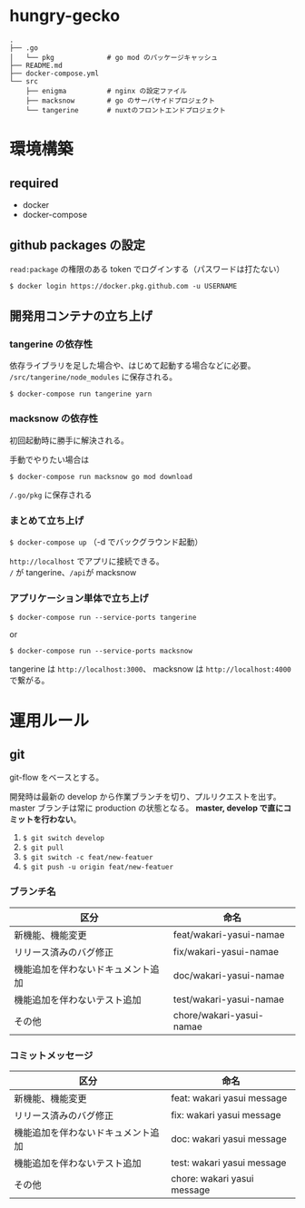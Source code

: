 # hungry-gecko

```
.
├── .go
│   └── pkg             # go mod のパッケージキャッシュ
├── README.md
├── docker-compose.yml
└── src
    ├── enigma          # nginx の設定ファイル
    ├── macksnow        # go のサーバサイドプロジェクト
    └── tangerine       # nuxtのフロントエンドプロジェクト
```

# 環境構築

## required

- docker
- docker-compose

## github packages の設定

`read:package` の権限のある token でログインする（パスワードは打たない）

`$ docker login https://docker.pkg.github.com -u USERNAME`

## 開発用コンテナの立ち上げ

### tangerine の依存性

依存ライブラリを足した場合や、はじめて起動する場合などに必要。  
`/src/tangerine/node_modules` に保存される。

`$ docker-compose run tangerine yarn`

### macksnow の依存性

初回起動時に勝手に解決される。

手動でやりたい場合は

`$ docker-compose run macksnow go mod download`

`/.go/pkg` に保存される

### まとめて立ち上げ

`$ docker-compose up` （-d でバックグラウンド起動）

`http://localhost` でアプリに接続できる。  
`/` が tangerine、`/api`が macksnow

### アプリケーション単体で立ち上げ

`$ docker-compose run --service-ports tangerine`

or

`$ docker-compose run --service-ports macksnow`

tangerine は `http://localhost:3000`、
macksnow は `http://localhost:4000` で繋がる。

# 運用ルール

## git

git-flow をベースとする。

開発時は最新の develop から作業ブランチを切り、プルリクエストを出す。
master ブランチは常に production の状態となる。
**master, develop で直にコミットを行わない**。

1. `$ git switch develop`
1. `$ git pull`
1. `$ git switch -c feat/new-featuer`
1. `$ git push -u origin feat/new-featuer`

### ブランチ名

| 区分                               | 命名                     |
| ---------------------------------- | ------------------------ |
| 新機能、機能変更                   | feat/wakari-yasui-namae  |
| リリース済みのバグ修正             | fix/wakari-yasui-namae   |
| 機能追加を伴わないドキュメント追加 | doc/wakari-yasui-namae   |
| 機能追加を伴わないテスト追加       | test/wakari-yasui-namae  |
| その他                             | chore/wakari-yasui-namae |

### コミットメッセージ

| 区分                               | 命名                        |
| ---------------------------------- | --------------------------- |
| 新機能、機能変更                   | feat: wakari yasui message  |
| リリース済みのバグ修正             | fix: wakari yasui message   |
| 機能追加を伴わないドキュメント追加 | doc: wakari yasui message   |
| 機能追加を伴わないテスト追加       | test: wakari yasui message  |
| その他                             | chore: wakari yasui message |
